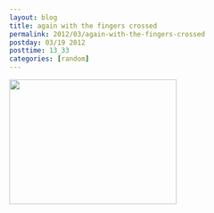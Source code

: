 ```yaml
---
layout: blog
title: again with the fingers crossed
permalink: 2012/03/again-with-the-fingers-crossed
postday: 03/19 2012
posttime: 13_33
categories: [random]
---
```


<a href="http://blog.kristeraxel.com/wp-content/uploads/2012/03/IS-4kh4civagggt.jpg"><img src="http://blog.kristeraxel.com/wp-content/uploads/2012/03/IS-4kh4civagggt-300x224.jpg" alt="" title="IS-4kh4civagggt" width="300" height="224" class="aligncenter size-medium wp-image-1724" /></a>

